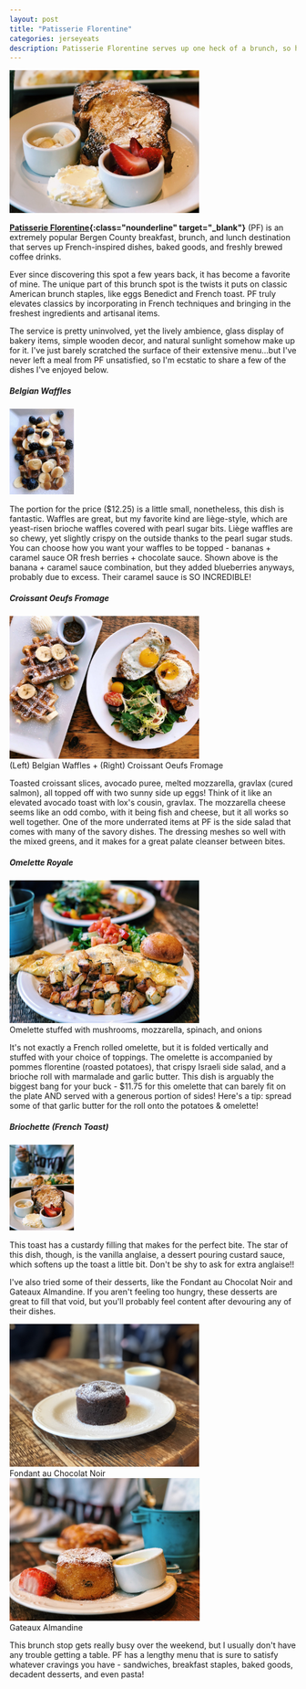 ```yaml
---
layout: post
title: "Patisserie Florentine"
categories: jerseyeats
description: Patisserie Florentine serves up one heck of a brunch, so here's some of my recommendations!
---
```

<div class="singleimagecontainer">
    <img src="/assets/images/jerseyeats/patisserie/frenchtoastcrop.jpg" height="250px" class="singleimage">
</div>

**[Patisserie Florentine](https://www.patisserieflorentine.com/){:class="nounderline" target="_blank"}** (PF) is an extremely popular Bergen County breakfast, brunch, and lunch destination that serves up French-inspired dishes, baked goods, and freshly brewed coffee drinks.  <!-- MORE -->

Ever since discovering this spot a few years back, it has become a favorite of mine. The unique part of this brunch spot is the twists it puts on classic American brunch staples, like eggs Benedict and French toast. PF truly elevates classics by incorporating in French techniques and bringing in the freshest ingredients and artisanal items.

The service is pretty uninvolved, yet the lively ambience, glass display of bakery items, simple wooden decor, and natural sunlight somehow make up for it. I've just barely scratched the surface of their extensive menu...but I've never left a meal from PF unsatisfied, so I'm ecstatic to share a few of the dishes I've enjoyed below.

##### Belgian Waffles

<div class="singleimagecontainer">
    <img src="/assets/images/jerseyeats/patisserie/waffles.JPG" height="150px" class="singleimage">
</div>

The portion for the price ($12.25) is a little small, nonetheless, this dish is fantastic. Waffles are great, but my favorite kind are liège-style, which are yeast-risen brioche waffles covered with pearl sugar bits. Liège waffles are so chewy, yet slightly crispy on the outside thanks to the pearl sugar studs. You can choose how you want your waffles to be topped - bananas + caramel sauce OR fresh berries + chocolate sauce. Shown above is the banana + caramel sauce combination, but they added blueberries anyways, probably due to excess. Their caramel sauce is SO INCREDIBLE!

##### Croissant Oeufs Fromage

<div class="singleimagecontainer">
    <img src="/assets/images/jerseyeats/patisserie/patisserie.jpg" height="250px" class="singleimage">
    <div class="singleimageoverlay">(Left) Belgian Waffles + (Right) Croissant Oeufs Fromage</div>  
</div>

Toasted croissant slices, avocado puree, melted mozzarella, gravlax (cured salmon), all topped off with two sunny side up eggs! Think of it like an elevated avocado toast with lox's cousin, gravlax. The mozzarella cheese seems like an odd combo, with it being fish and cheese, but it all works so well together. One of the more underrated items at PF is the side salad that comes with many of the savory dishes. The dressing meshes so well with the mixed greens, and it makes for a great palate cleanser between bites.

##### Omelette Royale

<div class="singleimagecontainer">
    <img src="/assets/images/jerseyeats/patisserie/omelet.jpg" height="250px" class="singleimage">
    <div class="singleimageoverlay">Omelette stuffed with mushrooms, mozzarella, spinach, and onions</div>  
</div>

It's not exactly a French rolled omelette, but it is folded vertically and stuffed with your choice of toppings. The omelette is accompanied by pommes florentine (roasted potatoes), that crispy Israeli side salad, and a brioche roll with marmalade and garlic butter. This dish is arguably the biggest bang for your buck - $11.75 for this omelette that can barely fit on the plate AND served with a generous portion of sides! Here's a tip: spread some of that garlic butter for the roll onto the potatoes & omelette!

##### Briochette (French Toast)

<div class="singleimagecontainer">
    <img src="/assets/images/jerseyeats/patisserie/frenchtoast.JPG" height="150px" class="singleimage">
</div>

This toast has a custardy filling that makes for the perfect bite. The star of this dish, though, is the vanilla anglaise, a dessert pouring custard sauce, which softens up the toast a little bit. Don't be shy to ask for extra anglaise!!

I've also tried some of their desserts, like the Fondant au Chocolat Noir and Gateaux Almandine. If you aren't feeling too hungry, these desserts are great to fill that void, but you'll probably feel content after devouring any of their dishes.

<div class="flex-container">
  <div class="flex-item">
        <img src="/assets/images/jerseyeats/patisserie/patisseriechoco.jpg" height="250px" class="image">
        <div class="flexoverlay">Fondant au Chocolat Noir</div>
  </div>
  <div class="flex-item">
        <img src="/assets/images/jerseyeats/patisserie/almandine.jpg" height="250px" class="image">
        <div class="flexoverlay">Gateaux Almandine</div>
  </div>
</div>

This brunch stop gets really busy over the weekend, but I usually don't have any trouble getting a table. PF has a lengthy menu that is sure to satisfy whatever cravings you have - sandwiches, breakfast staples, baked goods, decadent desserts, and even pasta!